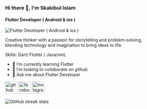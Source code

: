 ### Hi there 👋, I'm Skakibul Islam
#### Flutter Developer ( Android & ios )
![Flutter Developer ( Android & ios )](https://arturssmirnovs.github.io/github-profile-readme-generator/images/banner.png)

Creative thinker with a passion for storytelling and problem-solving, blending technology and imagination to bring ideas to life.

Skills:  Dart/ Flutter / Java/xmL

- 🌱 I’m currently learning Flutter 
- 👯 I’m looking to collaborate on github 
- 💬 Ask me about Flutter Developer 


[<img src='https://cdn.jsdelivr.net/npm/simple-icons@3.0.1/icons/github.svg' alt='github' height='40'>](https://github.com/shakibulislam321)  [<img src='https://cdn.jsdelivr.net/npm/simple-icons@3.0.1/icons/facebook.svg' alt='facebook' height='40'>](https://www.facebook.com/Shakibul )  [<img src='https://cdn.jsdelivr.net/npm/simple-icons@3.0.1/icons/instagram.svg' alt='instagram' height='40'>](https://www.instagram.com/Shakibul_islam_Shanto/)  



![GitHub streak stats](https://streak-stats.demolab.com/?user=shakibulislam321)  



